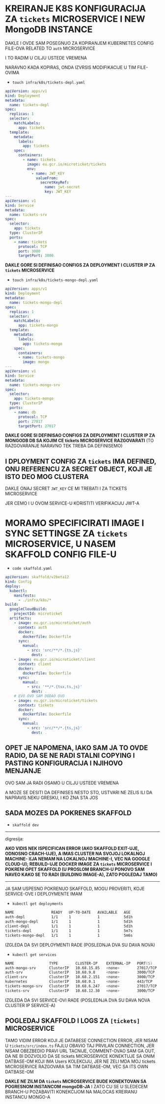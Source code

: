 # KREIRANJE K8S KONFIGURACIJA ZA `tickets` MICROSERVICE I NEW MongoDB INSTANCE

DAKLE I OVDE SAM POSEGNUO ZA KOPIRANJEM KUBERNETES CONFIG FILE-OVA RELATED TO `auth` MICROSERVICE 

I TO RADIM U CILJU USTEDE VREMENA

NARAVNO KADA KOPIRAS, ONDA IZVRSIS MODIFIKACIJE U TIM FILE-OVIMA

- `touch infra/k8s/tickets-depl.yaml`

```yaml
apiVersion: apps/v1
kind: Deployment
metadata:
  name: tickets-depl
spec:
  replicas: 1
  selector:
    matchLabels:
      app: tickets
  template:
    metadata:
      labels:
        app: tickets
    spec:
      containers:
        - name: tickets
          image: eu.gcr.io/microticket/tickets
          env:
            - name: JWT_KEY
              valueFrom:
                secretKeyRef:
                  name: jwt-secret
                  key: JWT_KEY
---
apiVersion: v1
kind: Service
metadata:
  name: tickets-srv
spec:
  selector:
    app: tickets
  type: ClusterIP
  ports:
    - name: tickets
      protocol: TCP
      port: 3000
      targetPort: 3000

```

**DAKLE GORE SI DEFINISAO CONFIGS ZA DEPLOYMENT I CLUSTER IP ZA `tickets` MICROSERVICE**

- `touch infra/k8s/tickets-mongo-depl.yaml`

```yaml
apiVersion: apps/v1
kind: Deployment
metadata:
  name: tickets-mongo-depl
spec:
  replicas: 1
  selector:
    matchLabels:
      app: tickets-mongo
  template:
    metadata:
      labels:
        app: tickets-mongo
    spec:
      containers:
      - name: tickets-mongo
        image: mongo
---
apiVersion: v1
kind: Service
metadata:
  name: tickets-mongo-srv
spec:
  selector:
    app: tickets-mongo
  type: ClusterIP
  ports:
    - name: db
      protocol: TCP
      port: 27017
      targetPort: 27017

```

**DAKLE GORE SI DEFINISAO CONFIGS ZA DEPLOYMENT I CLUSTER IP ZA MONGODB DB SA KOJIM CE tickets MICROSERVICE RAZGOVARATI** (TO RAZGOVARANJE NARAVNO TEK TREBA DA DEFINISEMO)

## I DPLOYMENT CONFIG ZA `tickets` IMA DEFINED, ONU REFERENCU ZA SECRET OBJECT, KOJI JE ISTO DEO MOG CLUSTERA

DAKLE ONAJ SECRET `JWT_KEY` CE MI TREBATI I ZA TICKETS MICROSERVICE

JER CEMO I U OVOM SERVICE-U KORISTITI VERIFIKACIJU JWT-A

# MORAMO SPECIFICIRATI IMAGE I SYNC SETTINGSE ZA `tickets` MICROSERVICE, U NASEM SKAFFOLD CONFIG FILE-U

- `code skaffold.yaml`

```yaml
apiVersion: skaffold/v2beta12
kind: Config
deploy:
  kubectl:
    manifests:
      - ./infra/k8s/*
build:
  googleCloudBuild:
    projectId: microticket
  artifacts:
    - image: eu.gcr.io/microticket/auth
      context: auth
      docker:
        dockerfile: Dockerfile
      sync:
        manual:
          - src: 'src/**/*.{ts,js}'
            dest: .
    - image: eu.gcr.io/microticket/client
      context: client
      docker:
        dockerfile: Dockerfile
      sync:
        manual:
          - src: '**/*.{tsx,ts,js}'
            dest: .
    # EVO OVO SAM DODAO OVO
    - image: eu.gcr.io/microticket/tickets
      context: tickets
      docker:
        dockerfile: Dockerfile
      sync:
        manual:
          - src: 'src/**/*.{ts,js}'
            dest: .
```

## OPET JE NAPOMENA, IAKO SAM JA TO OVDE RADIO, DA SE NE RADI STALNI COPYING I PASTING KONFIGURACIJA I NJIHOVO MENJANJE

OVO SAM JA RADI OSAMO U CILJU USTEDE VREMENA

A MOZE SE DESITI DA DEFINISES NESTO STO, USTVARI NE ZELIS ILI DA NAPRAVIS NEKU GRESKU, I KO ZNA STA JOS

## SADA MOZES DA POKRENES SKAFFOLD

- `skaffold dev`

***

digresija:

**AKO VIDIS NEK ISPECIFICAN ERROR (AKO SKAFFOLD EXIT-UJE, ODNOSNO CRACH-UJE), A IMAS CLUSTER NA SVOJOJ LOKALNOJ MACHINE- I(JA NEMAM NA LOKALNOJ MACHINE-I, VEC NA GOOGLE CLOUD-U); REBUILD-UJE DOCKER IMAGE ZA `tickets` MICROSERVICE I POKRENI OPET SKAFFOLD (U PROSLOM BRANCH-U PONOVO SAM NAVEO KAKO SE TO RADI (BUILDING IMAGE-A), ZATO POGLEDAJ TAMO)**


***

JA SAM USPESNO POKRENUO SKAFFOLD, MOGU PROVERITI, KOJE SERVICE-OVE I DEPLOYMENTE IMAM

- `kubectl get deployments`

```zsh
NAME                 READY   UP-TO-DATE   AVAILABLE   AGE
auth-depl            1/1     1            1           5d1h
auth-mongo-depl      1/1     1            1           5d1h
client-depl          1/1     1            1           5d1h
tickets-depl         1/1     1            1           5m7s
tickets-mongo-depl   1/1     1            1           5m6s

```

IZGLEDA DA SVI DEPLOYMENTI RADE (POSLEDNJA DVA SU DAVA NOVA)

- `kubectl get services`

```zsh
NAME                TYPE        CLUSTER-IP    EXTERNAL-IP   PORT(S)     AGE
auth-mongo-srv      ClusterIP   10.68.15.85   <none>        27017/TCP   5d1h
auth-srv            ClusterIP   10.68.9.8     <none>        3000/TCP    5d1h
client-srv          ClusterIP   10.68.2.151   <none>        3000/TCP    5d1h
kubernetes          ClusterIP   10.68.0.1     <none>        443/TCP     22d
tickets-mongo-srv   ClusterIP   10.68.6.247   <none>        27017/TCP   5m50s
tickets-srv         ClusterIP   10.68.12.30   <none>        3000/TCP    5m51s
```

IZGLEDA DA SVI SERVICE-OVI RADE (POSLEDNJA DVA SU DAVA NOVA CLUSTER IP SERVICE-A)

## POGLEDAJ SKAFFOLD I LOGS ZA `[tickets]` MICROSERVICE

TAMO VIDIM ERROR KOJI JE DATABESE CONNECTION ERROR, JER NISAM U `tickets/src/index.ts` FAJLU OBAVIO TAJ PRVILAN CONNECTION, JER NISAM OBEZBEDIO PRAVI URL TACNIJE, COMMENT-OVAO SAM GA OUT, DA NE BI DOZVOLIO DA SE tickets MICROSERVICE KONEKTUJE SA ONIM DATBASE-OM KOJI IMA Users KOLEKCIJU, JER NE ZELI MDA MOJ tickets MICROSERVICE RAZGOVARA SA TIM DATBASE-OM, VEC SA ITS OWN DATBASE-OM

**DAKLE NE ZILM DA `tickets` MICROSERVICE BUDE KONEKTOVAN SA POGRESNOM INSTANCOM mongoDB-JA** I ZATO CU SE U SLEDECEM BRANCH-U POZABAVITI KONEKCIJOM NA MALOCAS KREIRANU INSTANCU MONGO-A
